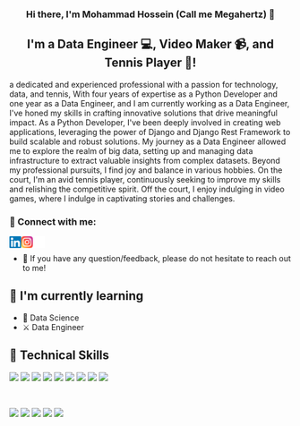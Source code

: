 
<h3 align="center">
Hi there, I'm Mohammad Hossein (Call me Megahertz) 👋
</h3>

<h2 align="center">
I'm a Data Engineer 💻, Video Maker 📹, and Tennis Player 🎾!
</h2> 

a dedicated and experienced professional with a passion for technology, data, and tennis, With four years of expertise as a Python Developer and one year as a Data Engineer, and I am currently working as a Data Engineer, I've honed my skills in crafting innovative solutions that drive meaningful impact.
As a Python Developer, I've been deeply involved in creating web applications, leveraging the power of Django and Django Rest Framework to build scalable and robust solutions. My journey as a Data Engineer allowed me to explore the realm of big data, setting up and managing data infrastructure to extract valuable insights from complex datasets.
Beyond my professional pursuits, I find joy and balance in various hobbies. On the court, I'm an avid tennis player, continuously seeking to improve my skills and relishing the competitive spirit. Off the court, I enjoy indulging in video games, where I indulge in captivating stories and challenges.

### 🤝 Connect with me:

<a href="https://www.linkedin.com/in/mohammad-hossein-zadeh-abbas/"><img align="left" src="https://raw.githubusercontent.com/mhzauser/mhzauser/main/images/linkedin.svg" alt="Mohammad Hossein | LinkedIn" width="21px"/></a>
<a href="https://www.instagram.com/mhzuser/"><img align="left" src="https://raw.githubusercontent.com/mhzauser/mhzauser/main/images/instagram.svg" alt="Mohammad Hossein | Instagram" width="21px"/></a>
<a href="mailto: mohammadhossein.zadehabbas@gmail.com"><img align="left" src="https://raw.githubusercontent.com/mhzauser/mhzauser/main/images/emails.png" alt="Mohammad Hossein | Email" width="21px"/></a>
</br>

- 💬 If you have any question/feedback, please do not hesitate to reach out to me!

## 🌱 I'm currently learning

- 🤖 Data Science
- ⚔️ Data Engineer

## 💼 Technical Skills

![](https://img.shields.io/badge/Code-PostgreSQL-informational?style=flat&logo=PostgreSQL&color=336791)
![](https://img.shields.io/badge/Code-Python-informational?style=flat&logo=Python&color=003B57)
![](https://img.shields.io/badge/Database-Mysql-informational?style=flat&logo=Mysql&color=336791)
![](https://img.shields.io/badge/Database-Postgresql-informational?style=flat&logo=Postgresql&color=336791)
![](https://img.shields.io/badge/Database-Oracle-informational?style=flat&logo=Oracle&color=003B57)
![](https://img.shields.io/badge/BigData-ApacheSpark-informational?style=flat&logo=Spark&color=336791)
![](https://img.shields.io/badge/BigDataStorage-HDFS-informational?style=flat&logo=HDFS&color=003B57)
![](https://img.shields.io/badge/WorkflowOrchestration-ApacheAirflow-informational?style=flat&logo=Airflow&color=336791)
![](https://img.shields.io/badge/DataVisualization-ApacheSuperset-informational?style=flat&logo=Superset&color=003B57)

</br>

![](https://img.shields.io/badge/Tools-Docker-informational?style=flat&logo=Docker&color=1572B6)
![](https://img.shields.io/badge/Tools-Postman-informational?style=flat&logo=Postman&color=FF6C37)
![](https://img.shields.io/badge/Tools-Git-informational?style=flat&logo=Git&color=F05032)
![](https://img.shields.io/badge/Tools-GitHub-informational?style=flat&logo=GitHub&color=181717)
![](https://img.shields.io/badge/Tools-Gitlab-informational?style=flat&logo=Gitlab&color=FF6C37)

